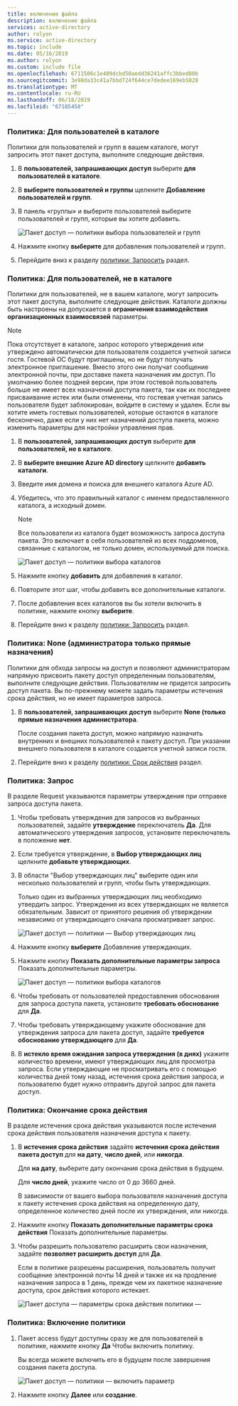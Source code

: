 ```yaml
---
title: включение файла
description: включение файла
services: active-directory
author: rolyon
ms.service: active-directory
ms.topic: include
ms.date: 05/16/2019
ms.author: rolyon
ms.custom: include file
ms.openlocfilehash: 6711506c1e489dcbd50aedd36241affc3bbed80b
ms.sourcegitcommit: 3e98da33c41a7bbd724f644ce7dedee169eb5028
ms.translationtype: MT
ms.contentlocale: ru-RU
ms.lasthandoff: 06/18/2019
ms.locfileid: "67185458"
---
```

### <a name="policy-for-users-in-your-directory"></a>Политика: Для пользователей в каталоге

Политики для пользователей и групп в вашем каталоге, могут запросить этот пакет доступа, выполните следующие действия.

1. В **пользователей, запрашивающих доступ** выберите **для пользователей в каталоге**.

1. В **выберите пользователей и группы** щелкните **Добавление пользователей и групп**.

1. В панель «группы» и выберите пользователей выберите пользователей и групп, которые вы хотите добавить.

    ![Пакет доступ — политики выбора пользователей и групп](./media/active-directory-entitlement-management-policy/policy-select-users-groups.png)

1. Нажмите кнопку **выберите** для добавления пользователей и групп.

1. Перейдите вниз к разделу [политики: Запросить](#policy-request) раздел.

### <a name="policy-for-users-not-in-your-directory"></a>Политика: Для пользователей, не в каталоге

Политики для пользователей, не в вашем каталоге, могут запросить этот пакет доступа, выполните следующие действия. Каталоги должны быть настроены на допускается в **ограничения взаимодействия организационных взаимосвязей** параметры.

> [!NOTE]
> Пока отсутствует в каталоге, запрос которого утверждения или утверждено автоматически для пользователя создается учетной записи гостя. Гостевой ОС будут приглашены, но не будут получать электронное приглашение. Вместо этого они получат сообщение электронной почты, при доставке пакета назначения им доступ. По умолчанию более поздней версии, при этом гостевой пользователь больше не имеет всех назначений доступа пакета, так как их последнее присваивание истек или были отменены, что гостевая учетная запись пользователя будет заблокирован, войдите в систему и удален. Если вы хотите иметь гостевых пользователей, которые остаются в каталоге бесконечно, даже если у них нет назначений доступа пакета, можно изменить параметры для настройки управления прав.

1. В **пользователей, запрашивающих доступ** выберите **для пользователей, не в каталоге**.

1. В **выберите внешние Azure AD directory** щелкните **добавить каталоги**.

1. Введите имя домена и поиска для внешнего каталога Azure AD.

1. Убедитесь, что это правильный каталог с именем предоставленного каталога, а исходный домен.

    > [!NOTE]
    > Все пользователи из каталога будет возможность запроса доступа пакета. Это включает в себя пользователей из всех поддоменов, связанные с каталогом, не только домен, используемый для поиска.

    ![Пакет доступ — политики выбора каталогов](./media/active-directory-entitlement-management-policy/policy-select-directories.png)

1. Нажмите кнопку **добавить** для добавления в каталог.

1. Повторите этот шаг, чтобы добавить все дополнительные каталоги.

1. После добавления всех каталогов вы бы хотели включить в политике, нажмите кнопку **выберите**.

1. Перейдите вниз к разделу [политики: Запросить](#policy-request) раздел.

### <a name="policy-none-administrator-direct-assignments-only"></a>Политика: None (администратора только прямые назначения)

Политики для обхода запросы на доступ и позволяют администраторам напрямую присвоить пакету доступ определенным пользователям, выполните следующие действия. Пользователям не придется запросить доступ пакета. Вы по-прежнему можете задать параметры истечения срока действия, но не имеет параметров запроса.

1. В **пользователей, запрашивающих доступ** выберите **None (только прямые назначения администратора**.

    После создания пакета доступ, можно напрямую назначить внутренних и внешних пользователей к пакету доступ. При указании внешнего пользователя в каталоге создается учетной записи гостя.

1. Перейдите вниз к разделу [политики: Срок действия](#policy-expiration) раздел.

### <a name="policy-request"></a>Политика: Запрос

В разделе Request указываются параметры утверждения при отправке запроса доступа пакета.

1. Чтобы требовать утверждения для запросов из выбранных пользователей, задайте **утверждение** переключатель **Да**. Для автоматического утверждения запросов, установите переключатель в положение **нет**.

1. Если требуется утверждение, в **Выбор утверждающих лиц** щелкните **добавьте утверждающих**.

1. В области "Выбор утверждающих лиц" выберите один или несколько пользователей и групп, чтобы быть утверждающих.

    Только один из выбранных утверждающих лиц необходимо утвердить запрос. Утверждения из всех утверждающих не является обязательным. Зависит от принятого решения об утверждении независимо от утверждающего сначала просматривает запрос.

    ![Пакет доступ — политики — Выбор утверждающих лиц](./media/active-directory-entitlement-management-policy/policy-select-approvers.png)

1. Нажмите кнопку **выберите** Добавление утверждающих.

1. Нажмите кнопку **Показать дополнительные параметры запроса** Показать дополнительные параметры.

    ![Пакет доступ — политики выбора каталогов](./media/active-directory-entitlement-management-policy/policy-advanced-request.png)

1. Чтобы требовать от пользователей предоставления обоснования для запроса доступа пакета, установите **требовать обоснование** для **Да**.

1. Чтобы требовать утверждающему укажите обоснование для утверждения запроса для пакета доступ, задайте **требуется обоснование утверждающего** для **Да**.

1. В **истекло время ожидания запроса утверждения (в днях)** укажите количество времени, имеют утверждающих лиц для просмотра запроса. Если утверждающие не просматривать его с помощью количества дней тому назад, истечения срока действия запроса, и пользователю будет нужно отправить другой запрос для пакета доступ.

### <a name="policy-expiration"></a>Политика: Окончание срока действия

В разделе истечения срока действия указываются после истечения срока действия пользователя назначения доступа к пакету.

1. В **истечения срока действия** задайте **истечения срока действия пакета доступ** для **на дату**, **число дней**, или **никогда**.

    Для **на дату**, выберите дату окончания срока действия в будущем.

    Для **число дней**, укажите число от 0 до 3660 дней.

    В зависимости от вашего выбора пользователя назначения доступа к пакету истечения срока действия на определенную дату, определенное количество дней после их утверждения, или никогда.

1. Нажмите кнопку **Показать дополнительные параметры срока действия** Показать дополнительные параметры.

1. Чтобы разрешить пользователю расширить свои назначения, задайте **позволяет расширить доступ** для **Да**.

    Если в политике разрешены расширения, пользователь получит сообщение электронной почты 14 дней и также их на продление назначения запроса в 1 день, прежде чем их пакетное назначение доступа, срок действия которого истекает.

    ![Пакет доступа — параметры срока действия политики —](./media/active-directory-entitlement-management-policy/policy-expiration.png)

### <a name="policy-enable-policy"></a>Политика: Включение политики

1. Пакет access будут доступны сразу же для пользователей в политике, нажмите кнопку **Да** Чтобы включить политику.

    Вы всегда можете включить его в будущем после завершения создания пакета доступа.

    ![Пакет доступ — политики — включить параметр](./media/active-directory-entitlement-management-policy/policy-enable.png)

1. Нажмите кнопку **Далее** или **создание**.
